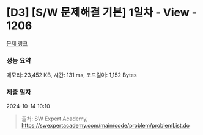 # [D3] [S/W 문제해결 기본] 1일차 - View - 1206 

[문제 링크](https://swexpertacademy.com/main/code/problem/problemDetail.do?contestProbId=AV134DPqAA8CFAYh) 

### 성능 요약

메모리: 23,452 KB, 시간: 131 ms, 코드길이: 1,152 Bytes

### 제출 일자

2024-10-14 10:10



> 출처: SW Expert Academy, https://swexpertacademy.com/main/code/problem/problemList.do